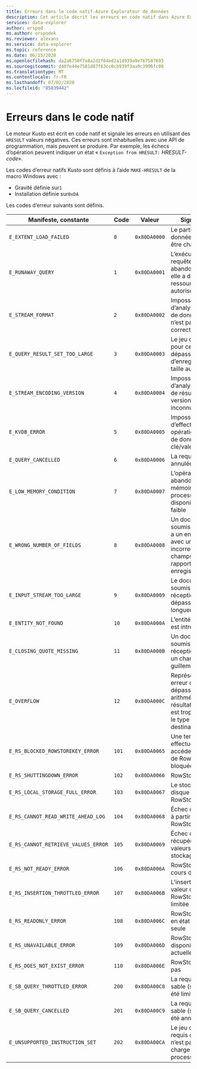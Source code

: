 ```yaml
---
title: Erreurs dans le code natif-Azure Explorateur de données
description: Cet article décrit les erreurs en code natif dans Azure Explorateur de données.
services: data-explorer
author: orspod
ms.author: orspodek
ms.reviewer: alexans
ms.service: data-explorer
ms.topic: reference
ms.date: 06/15/2020
ms.openlocfilehash: da2a6750f7e8a2d2f64ed2a1d939a9e7b7587693
ms.sourcegitcommit: d40fe44e7581d87f63cc0cb939f3aa9c3996fc08
ms.translationtype: MT
ms.contentlocale: fr-FR
ms.lasthandoff: 07/02/2020
ms.locfileid: "85839442"
---
```

# <a name="errors-in-native-code"></a>Erreurs dans le code natif

Le moteur Kusto est écrit en code natif et signale les erreurs en utilisant des `HRESULT` valeurs négatives. Ces erreurs sont inhabituelles avec une API de programmation, mais peuvent se produire. Par exemple, les échecs d’opération peuvent indiquer un état « `Exception from HRESULT:` *HRESULT-code*».

Les codes d’erreur natifs Kusto sont définis à l’aide `MAKE-HRESULT` de la macro Windows avec :

* Gravité définie sur`1`
* Installation définie sur`0xDA`
  
Les codes d’erreur suivants sont définis.

|Manifeste, constante                  |Code |Valeur        |Signification                                                                                                        |
|-----------------------------------|-----|-------------|---------------------------------------------------------------------------------------------------------------|
|`E_EXTENT_LOAD_FAILED`             | `0`  |`0x80DA0000`|Le partition de données n’a pas pu être chargé                                                                                  |
|`E_RUNAWAY_QUERY`                  | `1`  |`0x80DA0001`|L’exécution de la requête a été abandonnée car elle a dépassé ses ressources autorisées                                              |
|`E_STREAM_FORMAT`                  | `2`  |`0x80DA0002`|Impossible d’analyser un flux de données, car il n’est pas au format correct                                                     |
|`E_QUERY_RESULT_SET_TOO_LARGE`     | `3`  |`0x80DA0003`|Le jeu de résultats pour cette requête dépasse ses limites d’enregistrement/de taille autorisées.                                         |
|`E_STREAM_ENCODING_VERSION`        | `4`  |`0x80DA0004`|Impossible d’analyser un flux de résultats, car sa version est inconnue                                                 |
|`E_KVDB_ERROR`                     | `5`  |`0x80DA0005`|Impossible d’effectuer une opération de base de données de clé/valeur                                                                   |
|`E_QUERY_CANCELLED`                | `6`  |`0x80DA0006`|La requête a été annulée                                                                                             |
|`E_LOW_MEMORY_CONDITION`           | `7`  |`0x80DA0007`|L’opération a été abandonnée, car la mémoire de processus disponible était faible                                              |
|`E_WRONG_NUMBER_OF_FIELDS`         | `8`  |`0x80DA0008`|Un document CSV soumis à l’ingestion a un enregistrement avec un nombre incorrect de champs (par rapport à d’autres enregistrements)|
|`E_INPUT_STREAM_TOO_LARGE`         | `9`  |`0x80DA0009`|Le document soumis pour réception a dépassé la longueur autorisée                                         |
|`E_ENTITY_NOT_FOUND`               | `10` |`0x80DA000A`|L’entité demandée est introuvable                                                                              |
|`E_CLOSING_QUOTE_MISSING`          | `11` |`0x80DA000B`|Un document CSV soumis pour réception contient un champ avec un guillemet manquant                                        |
|`E_OVERFLOW`                       | `12` |`0x80DA000C`|Représente une erreur de dépassement arithmétique. Le résultat d’un calcul est trop grand pour le type de destination     |
|`E_RS_BLOCKED_ROWSTOREKEY_ERROR`   | `101`|`0x80DA0065`|Une tentative a été effectuée pour accéder à une clé de RowStore bloquée                                                           |
|`E_RS_SHUTTINGDOWN_ERROR`          | `102`|`0x80DA0066`|RowStore s’arrête                                                                                      |
|`E_RS_LOCAL_STORAGE_FULL_ERROR`    | `103`|`0x80DA0067`|Le stockage sur disque local pour RowStore est plein                                                                        |
|`E_RS_CANNOT_READ_WRITE_AHEAD_LOG` | `104`|`0x80DA0068`|Échec de la lecture à partir du stockage RowStore                                                                           |
|`E_RS_CANNOT_RETRIEVE_VALUES_ERROR`| `105`|`0x80DA0069`|Échec de la récupération des valeurs à partir du stockage RowStore                                                               |
|`E_RS_NOT_READY_ERROR`             | `106`|`0x80DA006A`|RowStore est en cours d’initialisation                                                                                       |
|`E_RS_INSERTION_THROTTLED_ERROR`   | `107`|`0x80DA006B`|L’insertion de la valeur dans un RowStore a été limitée                                                                    |
|`E_RS_READONLY_ERROR`              | `108`|`0x80DA006C`|RowStore est joint en état lecture seule                                                                        |
|`E_RS_UNAVAILABLE_ERROR`           | `109`|`0x80DA006D`|RowStore n’est pas disponible actuellement                                                                              |
|`E_RS_DOES_NOT_EXIST_ERROR`        | `110`|`0x80DA006E`|RowStore n’existe pas                                                                                         |
|`E_SB_QUERY_THROTTLED_ERROR`       | `200`|`0x80DA00C8`|La requête bac à sable (sandbox) a été limitée                                                                                  |
|`E_SB_QUERY_CANCELLED`             | `201`|`0x80DA00C9`|La requête bac à sable (sandbox) a été annulée                                                                                   |
|`E_UNSUPPORTED_INSTRUCTION_SET`    | `202`|`0x80DA00CA`|Le jeu d’instructions requis du moteur n’est pas pris en charge par ce processeur                                                   |
